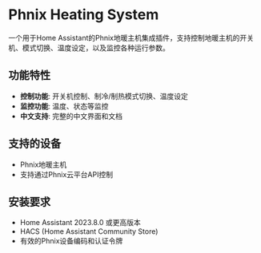 # Phnix Heating System

一个用于Home Assistant的Phnix地暖主机集成插件，支持控制地暖主机的开关机、模式切换、温度设定，以及监控各种运行参数。

## 功能特性

- **控制功能**: 开关机控制、制冷/制热模式切换、温度设定
- **监控功能**: 温度、状态等监控
- **中文支持**: 完整的中文界面和文档

## 支持的设备

- Phnix地暖主机
- 支持通过Phnix云平台API控制

## 安装要求

- Home Assistant 2023.8.0 或更高版本
- HACS (Home Assistant Community Store)
- 有效的Phnix设备编码和认证令牌 